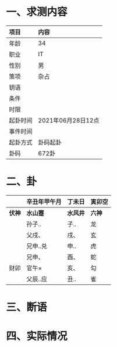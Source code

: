 # 一、求测内容
|项目|内容|
|:-|:-|
|年龄|34|
|职业|IT|
|性别|男|
|策项|杂占|
|钥语||
|条件||
|时限||
|起卦时间|2021年06月28日12点|
|事件时间||
|起卦方式|卦码起卦|
|卦码|672卦|

# 二、卦
||辛丑年甲午月|丁未日|寅卯空|
|:-|:-|:-|:-|
|**伏神**|**水山蹇**|**水风井**|**六神**|
||孙子..|子..|龙|
||父戌、|戌、|玄|
||兄申..兑|申..|虎|
||兄申、|酉、|蛇|
|财卯|官午×|亥、|勾|
||父辰..应|丑..|雀|


# 三、断语

# 四、实际情况